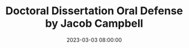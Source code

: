 ---
layout: single_presentation
name: doctoral-dissertation-oral-defense-by-jacob-campbell.md
title: "Doctoral Dissertation Oral Defense by Jacob Campbell"
date:  2023-03-03 08:00:00
presentation_id: F4hwoF
permalink: /presentations/F4hwoF/
redirect_from:
  - /presentations/F4hwoF/doctoral-dissertation-oral-defense-by-jacob-campbell
slides: 
  - slide_name: deck-10610-large-0.jpeg
    slide_text: >
      <p>TRAUMA
      TRAUMA
      Trauma Informed Care
      RESILIANCE
      DISSERTATION DEFENSE
      A PROFESSIONAL LEARNING COMMUNITY FOR DEVELOPING TRAUMA-INFORMED PRACTICES USING PARTICIPATORY ACTION METHODS Transforming School Culture for Students with Emotional and Behavioral Disabilities
      Jacob Campbell, LICSW CIIS - Transformative Studies Department Friday, March 3rd, 2023</p>
      
  - slide_name: deck-10610-large-1.jpeg
    slide_text: >
      <h2>Committee Member Introductions</h2>
      <p>􁇥 Michael, you really have been my magnifying glass, as you have helped me to  focus my work and the development of this research process
      􀬓 Kerubo, you have really been an open book for me, supporting me as I learn and grow my skills and ability at engaging in participatory action research
      􀙋 Doug, you have been my map as you have encouraged me to consider some of the why and deeper ideas how we can support our students.</p>
      <p>Introduce each of them… talk about work, research, etc.
      See slide as well</p>
      
  - slide_name: deck-10610-large-2.jpeg
    slide_text: >
      <h2>Potential Agenda</h2>
      <p>Committee members introductions
      Oral defense</p>
      <ul>
      <li>Problem statement</li>
      <li>Research question(s)</li>
      <li>Theoretical framework</li>
      <li>Overview of research</li>
      <li>Connection of research questions and activities</li>
      <li>Limitations</li>
      <li>Discussion of results
      Committee member responses (questions or concerns)
      Committee deliberation</li>
      </ul>
      
  - slide_name: deck-10610-large-3.jpeg
    slide_text: >
      <blockquote>
      <p>I want to start with talking briefly about the basis of my research, that trauma is frequent in schools and has a  significant impact on students.</p>
      </blockquote>
      <blockquote>
      <p>Over the years I have worked with kids with all manner of difficulties and challenges. I've worked with students attempting to leave gang life. I've worked with survivors of verbal, physical, and sexual assault. I've worked with youth and adults who are refugees. I've seen the aftermath of the genocide that took place in Rwanda…</p>
      </blockquote>
      <blockquote>
      <p>With the global pandemic, increasing mass violent crimes, and a higher level of interconnectedness and sharing of traumatic events, there are many ways we can see another trauma as impacting all of us…</p>
      </blockquote>
      <p>The Trauma and Justice Strategic Initiative (2014) defines trauma as:</p>
      <blockquote>
      <p>Individual trauma results from an <strong>event</strong>, series of events, or set of circumstances that is <strong>experienced</strong> by an individual as physically or emotionally harmful or life-threatening and that has lasting adverse <strong>effects</strong> on the individual's functioning and mental, physical, social, emotional, or spiritual well-being. (p. 7, bold in original)</p>
      </blockquote>
      <ul>
      <li>One commonly discussed metric of talking about trauma is understanding Adverse Childhood Experiences or ACEs. So, we know that trauma is very frequent. Bethell and associates in 2017 report that just under half (46.3%) of youth in the United States have one or more ACE</li>
      <li>Not only is it frequent, but the more ACEs a student also has, the more likely they are to have emotional, mental, or behavioral conditions. (Bethell et al., 2016)</li>
      <li>We also know that trauma and related experiences are disruptive to students' academic and social skills. It can impact their cognitive, academic, and social/emotional/behavioral functioning (Perfect et al., 2016; Trout et al., 2006)</li>
      </ul>
      
  - slide_name: deck-10610-large-4.jpeg
    slide_text: >
      <h2>Intersectionality for our Students</h2>
      <blockquote>
      <p>I want to briefly mention the great deal of intersectionality that often occurs for these students.</p>
      </blockquote>
      <ul>
      <li>It connects with what Van Der Kolk (2015) argues for the inclusion of developmental trauma disorder in his book the body keeps the score (which we will talk more about).</li>
      <li>Often there are connections with race/ethnicity and socio-economic status</li>
      <li>Many of our students have interactions with the juvenile justice system (I was just having a conversation with the teacher in my classroom…) and the school to prison pipeline</li>
      <li>Disability is multi-faceted for our students and can impact them in many ways</li>
      <li>COVID-19 has also been a global traumatic experience</li>
      </ul>
      
  - slide_name: deck-10610-large-5.jpeg
    slide_text: >
      <blockquote>
      <p>This leads us to the argument for the need for trauma-informed care practices. What is trauma informed-informed practices and why do we need it? The SAMSA's Trauma and Justice Strategic Initiative (2014) again defines Trauma-informed as:</p>
      </blockquote>
      <blockquote>
      <p>A program, organization, or system that is trauma-informed <strong>realizes</strong> the widespread impact of trauma and understands potential paths for recovery; <strong>recognizes</strong> the signs and symptoms of trauma in clients, families, staff, and others involved with the system; and responds by fully integrating knowledge about trauma into policies, procedures, and practices, and seeks to actively resist <strong>re-traumatization</strong> (p. 9, bold included in the original text).</p>
      </blockquote>
      <p>The need to implement trauma-informed care includes the following principles outlined by Cavanaugh (2016):</p>
      <ul>
      <li>Students who have experienced trauma need school to offer a safe and consistent environment</li>
      <li>Staff should put a particular focus on having positive interactions with the students</li>
      <li>Teachers should implement a culturally responsive practice within their classroom that offers peer interaction and connection and uses a strengths-based approach.</li>
      </ul>
      
  - slide_name: deck-10610-large-6.jpeg
    slide_text: >
      <blockquote>
      <p>My research focuses on a specific group of school staff, those who work with some of the most severe and behaviorally challenging students. These students are ones who often qualify for special education services under the categories of emotional behavioral disabilities (EBD), or who have special health care needs. These students  experience an increase in concerns related to ACEs. Kan et al. (2020) describe that they have disproportionately higher rates of ACEs compared to their non-disabled peers. Some of the categories that are more likely to impact these students include: living with someone with mental illness, witnessing domestic violence, and witnessing or being a victim of neighborhood violence</p>
      </blockquote>
      <blockquote>
      <p>We also know that students with disabilities and students of color experience marginalization based on access to quality instruction, school disciplinary practices, and special education placement practices (Scherr &amp; Mayer, 2019). And minority students are disproportionately identified with EBD by schools (Bridget et al., 2016; Tefera &amp; Fischman, 2020).</p>
      </blockquote>
      <blockquote>
      <p>In classrooms that serve these students, there seems to be a higher level of compassion fatigue and burnout.</p>
      </blockquote>
      <blockquote>
      <p>Ziaian-Ghafari and Berg (2019) used compassion fatigue as a lens to understand the psychological distress that teachers experience working within special education.</p>
      </blockquote>
      <blockquote>
      <p>Hoffman et al. (2007) connect the concept of compassion fatigue to understand burnout among special education teachers.</p>
      </blockquote>
      <blockquote>
      <p>Bettini et al (2019) showcases how schools experience difficulty retaining special educators to serve students with EBD</p>
      </blockquote>
      <p>All of these problems are concerns that need to be addressed in our schools.</p>
      
  - slide_name: deck-10610-large-7.jpeg
    slide_text: >
      <blockquote>
      <p>One of the ways that schools have been working through processes of school reform include the use of Professional Learning Communites (PLCs). Hord in 1997 describes some of the characteristics of a PLC. These include:</p>
      </blockquote>
      <ul>
      <li>supportive and shared leadership</li>
      <li>collective creativity</li>
      <li>shared values and vision</li>
      <li>supportive conditions</li>
      <li>shared personal practices</li>
      </ul>
      <p>PLC's have been broadly adopted of to enhance schools. But they are almost always focused on academic and curriculum needs. There are limited examples of them being used for increasing learning for topics such as social-emotional learning strategies.</p>
      
  - slide_name: deck-10610-large-8.jpeg
    slide_text: >
      <p>The majority of training and professional development around social-emotional learning is implemented through more traditional methods of professional development. These are most often through workshop-style training. These can be productive, and I would still argue are needed. My research seeks to find an avenue for professional learning and school reform that can be democratized for learning about trauma-informed care. I think there is a space where topics such as social-emotional learning or trauma-informed care practices can be a part of the staff's cycles of inquiry used within PLC. There are some related examples of this:</p>
      <ul>
      <li>Johnson (2018) describes that a PLC provides a safe environment where school staff can discuss social-emotional learning competencies and it can be meaningful for staff</li>
      <li>Leonard and Woodland (2022) used their PLC to consider social-emotional learning and promote anti-racist ideals.</li>
      <li>Reflection and being able to learn from reflective action is becoming considered integral in educational research. (Webster-Wright, 2009)</li>
      </ul>
      <blockquote>
      <p>There has been a lack of examples of the PLC being used to support the development and implementation of a trauma-informed classroom or school setting</p>
      </blockquote>
      <p>This gap in the research is where I have situated my study.</p>
      
  - slide_name: deck-10610-large-9.jpeg
    slide_text: >
      <blockquote>
      <p>In explaining my research, defining the theoretical framework I was focused on is helpful. First, I grounded my research through a process of systems thinking. Stroh (2015) describes that systems theory helps us to change the things that matter the most. When I describe the clear and worthwhile change, this critical thinking helps to determine it through:</p>
      </blockquote>
      <ul>
      <li>The co-researchers and I use systems thinking to help identify and connect to these often unrecognized elements.</li>
      <li>The patterns that emerge from these connections often follow archetypes that help us understand the interactions of the parts of the system.</li>
      <li>We will follow the conditions that help facilitate collective impact, such as building a common agenda, determining a shared measurement, and nurturing continuous communication, which are conditions of collective impact (Stroh, 2015)</li>
      </ul>
      <p>A significant purpose of the dialogs we will be participating in is to engage in transformation. The transformative paradigm has PAR fit within it, as one of its primary intentions is to be transformative (Mertens, 2009)</p>
      <p>My co-researchers and I sought ways to transform ourselves, our classrooms, and our schools… and talk about how we can share trauma-informed care beyond our group. This required leadership development and processes to implement.</p>
      <p>Along with considering how to support our students best, I wanted to develop the staff engaging in developing them through a Montuori and Donnelly (2017) describe transformative leadership as a framework that lets us understand that leadership can be acquired through emergent processes. It also views it as paradoxical and allows for plurality in how it is embodied.</p>
      
  - slide_name: deck-10610-large-10.jpeg
    slide_text: >
      <blockquote>
      <p>That leads us to what the my actual research question is:</p>
      </blockquote>
      <p>This inquiry seeks to determine whether a PLC focused on trauma-informed care practices can create clear and worthwhile change for teachers serving students with EBD and subsequently impacting their classrooms and schools through a participatory action research methodology</p>
      
  - slide_name: deck-10610-large-11.jpeg
    slide_text: >
      <blockquote>
      <p>We will go through each of these subquestions as I discuss my results, but connected to my primary research questions and the themes reviewed through the groups were the following questions:</p>
      </blockquote>
      <ul>
      <li>What do the co-researchers know about trauma and its impacts?</li>
      <li>What type of practices do the co-researchers already do in their classroom to limit re-traumatization and increase resilience?</li>
      <li>What are the self-care practices of the teachers, and how do they manage secondary trauma?</li>
      <li>What practices can they develop together to promote change within their classrooms and schools?</li>
      <li>What effective systems or recommendations could the co-researchers create to help develop similar growth in other schools?</li>
      </ul>
      
  - slide_name: deck-10610-large-12.jpeg
    slide_text: >
      <blockquote>
      <p>Before diving into the set up of this study, I also want to clarify what is participatory action research, or PAR. Creswell et al. (2017) describes that PAR is a qualitative methodology that includes collaboration at all levels of the research process and an intention to address a social problem that affects an underserved community.</p>
      </blockquote>
      <p>It really has three parts to it…</p>
      <ul>
      <li>It is participatory: Co-researchers participate in reflection on how to grapple with the target problem, both individually and collectively.</li>
      <li>It is a research process: During the process, the co-researchers build alliances through planning, implementation, and dissemination of the research</li>
      <li>Action and creating change individually and collectively is a third core component: Then the group cooperatively decides what actions are necessary to address the identified needs.</li>
      </ul>
      <p>(McIntyre, 2008)</p>
      
  - slide_name: deck-10610-large-13.jpeg
    slide_text: >
      <p>This slide shows all of the parts of this study, the Trauma-Informed PLC. Sometimes you will also hear me refer to it as my PLC. We will be going through each of the these parts in turn to explain what I did before we discuss the results.</p>
      
  - slide_name: deck-10610-large-14.jpeg
    slide_text: >
      <blockquote>
      <p>The recruitment phase was the first stage of my research process. I used purposive sampling focused on staff that work with students with eBD in a self-contained special education classroom settings.</p>
      </blockquote>
      <p>Specifically, in my local area, Tri-Cities Washington, there are three school district that are all very close. Each district has a program focused on supporting this group of students. Richland has the BESST Program, Kennewick has their Tier II Behavior Program, and my District Pasco has the Bridges Program.</p>
      <p>I used my professional connections and each school district's websites pages where they list staff names and emails to gather potential participants. I sent an email to district and building admin for each school that have one of these programs K-12. I also sent emails to any school staff that I could find working in these classrooms (e.g., special-education teachers, social workers, and para educators).</p>
      <p>The number of actual possible participants was comparatively low. Of the about 85 schools across the three districts, there are only these programs at about 10 elementary buildings and 5 secondary buildings.</p>
      <p>I also opportunistically was able to make an announcement at a behavior focused conference that I attended before my orientation meeting.</p>
      
  - slide_name: deck-10610-large-15.jpeg
    slide_text: >
      <blockquote>
      <p>The focus of my recruitment was to invite staff to attend an orientation session that was held via Zoom.</p>
      </blockquote>
      <ul>
      <li>I had 5 people people attend the orientation. I had a couple others reach out to me outside of the orientation with interest and I followed up with them via email. One participant from the orientation elected not to participate in the study due to time constraints, and one of the people who had emailed decided to participate in the study.</li>
      </ul>
      <p>During the Orientation, I discussed what PAR is, it's values, tenets, principles, and practices. We also discussed the study and reviewed the informed consent.</p>
      <p>In total, after the orientation, we ended up with six total co-researchers (of which I am one). These were three school social workers, two behavior interventionist teachers (special education teachers), and a para educator.</p>
      
  - slide_name: deck-10610-large-16.jpeg
    slide_text: >
      <blockquote>
      <p>Before we talk about each co-researcher, I want to define what a co-researcher is, as it is a fairly unique aspect of PAR.</p>
      </blockquote>
      <p>In their encyclopedia entry for participants as co-researchers, Boylorn (2012) defines it as follows:</p>
      <blockquote>
      <p>Participants as co-researchers refers to a participatory method of research that situates participants as joint contributors and investigators to the findings of a research project. This qualitative research approach validates and privileges the experiences of participants, making them experts and therefore co-researchers and collaborators in the process of gathering and interpreting data. (p. 600)</p>
      </blockquote>
      
  - slide_name: deck-10610-large-17.jpeg
    slide_text: >
      <blockquote>
      <p>In this view of co-researchers, I am one of them. I will also refer to myself as the primary researcher as I have taken a leadership role in coordinating and facilitating the group using democratic methods. Data collection, analysis, and dissemniation were also completed by me.</p>
      </blockquote>
      <p>Positionality is an important aspect of PAR and insider action research.</p>
      <blockquote>
      <p>I connect and identify with having traumatic experiences. My father committed a triple homicide before I was born and was later executed by the state of Washington is one aspect that made a impact on my life and had an influence on my decision to become a social worker.  Much of my high school career, I could have potentially been placed in a classroom like these serving students with EBD due to my behavior. I ended up going from a comprehensive high school to an alternative school to a private boarding school where I graduated and made changes in my life.</p>
      </blockquote>
      <blockquote>
      <p>It was these experiences that made me want to go into social work and eventually work in a classroom serving students with EBD. I have 8 years working in a school based setting serving students with EBD and five years prior to working in community mental health. Like my other two social workers, I have my master's in social work. I am also a licensed independent clinical social worker in WA. I work in a high school behavior program and am placed full time in that classroom. I support the therapeutic milieu of my classroom, as well as work individually in groups with my students in my program. I previously supported my program K-12 and also spent some time working in a special school run by a counseling agency focused on this same population of students. I am also an adjunct faculty for a university teaching social work classes.</p>
      </blockquote>
      <blockquote>
      <p>My positionality also puts me as an insider researcher. Coghlan and Shani (2008) describe, "insider action research offers a unique perspective on systems, precisely because it is from the inside" (p. 644).</p>
      </blockquote>
      
  - slide_name: deck-10610-large-18.jpeg
    slide_text: >
      <blockquote>
      <p>I asked each of my co-researchers to choose their own pseudonym for this study. The following are my co-researchers.</p>
      </blockquote>
      <p>First I had two other social workers, Luna and Shaniqua. They respectively have 3 and 4 years of experience working in their programs. Luna works for a high school program that has two classrooms connected to it. Shaniqua works in an elementary setting that also has two classrooms with it. They are both in and out of their classrooms frequently and will do group and individual services with their students. When asked to talk about their roles and positions at their school Shaniqua said "I love spending time with my students each day" and talked about the 1:1 work she does with them. Luna explained that she tries "to meet students where they are at."</p>
      <p>Second, there were two special education teachers, Angelica and Emily. Both of them have their special education teaching credentials and are certificated teachers. Emily came from another district where she had 7 years of experience teaching students in a self-contained life-skills classroom (e.g., that program was focused more on students with more cognitive disabilities). This was her first year working in a program focused on students with behavioral disabilities. She described "I just love working with the kids that need the most support. I somethings think of it as a puzzle." Angelica was the other teacher who participated in the group. She described "people always tell me I should go work in resource because of my age" as she explained that she waited until her kids were grown and out of the house to start her teaching program. She had six years of teaching in a behavior program and she was a para-educator for 14 years in similar programs. Both of the teachers work in elementary settings.</p>
      <p>Finally, Marie told us that "I love the work I do at this job." She was a para-educator in an elementary program and has been doing that for the last two years. She has a BA degree and is a current student working on her masters in social work.</p>
      
  - slide_name: deck-10610-large-19.jpeg
    slide_text: >
      <blockquote>
      <p>Power dynamics is an important topic when it comes to any part of PAR and study. This is especially true when the primary researcher has prior experience and connection with co-researchers. I have worked collaboratively with Angelica in the past and had shared students. In my role as an adjunct at the university I was one of Shaniqua and Luna's teachers as they worked on their BA in social work before going on to their MSW program.</p>
      </blockquote>
      <p>Grant et al (2008) have a chapter in a handbook for participatory research about relationships and power in PAR. I will use a few of their strategies to explain how I managed challenges related to power imbalances.</p>
      <p>One strategy they describe is to "view research project as learning opportunity for all." I was an active participant in the discussion, and took responsibility for creating the agenda and helping facilitate the discussion, I learned a lot as we went through the process. I will be sharing some examples of the new and novel ideas that were generated. The co-researchers all were vulnerable in sharing and growing their practice during the sessions. This emergent nature of this study is further evidence of this viewpoint.</p>
      <p>Another strategy is to demystify the research process. The orientation session was focused almost exclusively on this.</p>
      <p>A third strategy that is encouraged is to encourage involvement in all stages of the project, with increasing control. The individual entry interviews were how I developed all of the agendas of each meeting. Members would often bring up ideas and directions they wanted the conversation to go.</p>
      <p>For example, during one of the sessions, Shaniqua made the comment "maybe we can talk about how do we tap out?" while we were talking about managing when we get frustrated working with a student or being triggered ourselves.</p>
      
  - slide_name: deck-10610-large-20.jpeg
    slide_text: >
      <blockquote>
      <p>Before starting the actual group sessions, I conducted an entry interview with each of the co-researchers. During these sessions we talked about each of the themes we would talk about and brainstormed how we could learn about those topics.</p>
      </blockquote>
      <p>During these entry interviews we also talked about what book we would plan to read together and potential self-care ideas to do during group.</p>
      <p>Each session of the Trauma-Informed PLC had it's own theme we focused on, but there were a few aspects that went across all of the dialogues. This included</p>
      <ul>
      <li>Group book study</li>
      <li>Self-care activity</li>
      <li>Exploration, reflection, and action</li>
      </ul>
      
  - slide_name: deck-10610-large-21.jpeg
    slide_text: >
      <p>Group Book Study
      Self-Care Activity
      Exploration, Reflection, and Action
      (Van der Kolk, 2015)
      I would prompt my co-research to share what stood out in the readings, things that inspired more in-depth consideration, or other thoughts and comments about the book.
      fi
      􀬓
      EMBEDDED IN DIALOGUES
      the</p>
      <ol>
      <li>Practice box breathing 2. Activating the vagus nerve 3. Gratitude free write 4. Round-robin sharing of how we maintain balance in our lives 5. Debrie ng as self-care in the classroom 6. Brainstorming self-care practice 7. Five senses exercise</li>
      </ol>
      
  - slide_name: deck-10610-large-22.jpeg
    slide_text: >
      <p>The braided process of exploration, reflection and action was embedded in each of the sessions  McIntyre (2008) describes that this process includes a braided process of exploration, reflection, and action. This means it starts with</p>
      <ul>
      <li>questioning a particular issue</li>
      <li>reflecting upon and investigating the issue</li>
      <li>developing an action plan</li>
      <li>implementing and refining said plan</li>
      </ul>
      <p>One powerful example of this happened when Angelica was sharing about her work with a young student she described as addicted to porn, and issues related to trauma, reporting to CPS, and communicating with families where there is secrecy.</p>
      <ul>
      <li>As a group, we questioned Angelica about the case, what had been doing.</li>
      <li>We spent time talking about it, other co-researchers shared thoughts about experiences from their practice.</li>
      <li>We came up with some action steps that Angelica could do to implement a plan with this scenario.</li>
      </ul>
      
  - slide_name: deck-10610-large-23.jpeg
    slide_text: >
      <blockquote>
      <p>The bulk of the study took place in six co-designed sessions. I took the notes and ideas from my entry interviews and developed agenda's each week for how we would talk about each of the following six themes:</p>
      </blockquote>
      <ul>
      <li>Understand how trauma impacts students</li>
      <li>Limiting re-traumatization within the classroom</li>
      <li>Methods for increasing resiliency factors for students</li>
      <li>Engaging in self-care and burnout prevention to reduce the impact of secondary trauma</li>
      <li>Evaluate and implement ideas for promoting systematic changes within a classroom and school-wide</li>
      <li>Develop a tool or recommendation for how other school staff could create similar growth in other schools</li>
      </ul>
      <p>We will got through and talk about some of the work we did in each of these sessions.</p>
      
  - slide_name: deck-10610-large-24.jpeg
    slide_text: >
      <blockquote>
      <p>During the entry interviews, there were many great ideas that came up. Many were included in the agenda for the session.</p>
      </blockquote>
      <p>Not all of the ideas made it onto the agenda. I was pulling from each of the co-researchers ideas and compiling them. I knew that time would be limited for our sessions, and used my experience to pick out what seemed to be the best content to discuss each week.</p>
      <p>Sometimes during the session, we would not make it through all of the material I had put on the agenda. For the purpose of our work together, it seemed best to follow the conversation where it went as led by the co-researchers. This meant that sometimes we came back to ideas the following week or we did not cover it.  This attempt to draw out and seek emergent ideas seems to require to some degree that the agenda becomes the guideline and the co-researchers become the learning tool together.</p>
      <p>Each of the themes for the sessions are incredibly deep. For the purpose of this study, we limited the number of sessions to six. I could imagine spending multiple sessions talking through each of the themes and there still be new learning and ideas to generate regarding that content.</p>
      
  - slide_name: deck-10610-large-25.jpeg
    slide_text: >
      <ul>
      <li>Data Collected Included Session Notes</li>
      </ul>
      <p>Agendas, notes that were taken during the session (both handwritten/typed), information from collaborative tools (e.g., Google Docs and Chat on Zoom), my reflections after the session, and information added after the session through the process of refining and processing the session notes for completeness</p>
      <ul>
      <li>Data Analysis Included</li>
      </ul>
      <p>Processing notes and calling out themes and organizational structures as I found them. I added highlights and comments to organize information. Added information to a mind map to see it visually and assist in finding connections.</p>
      
  - slide_name: deck-10610-large-26.jpeg
    slide_text: >
      <blockquote>
      <p>There were two foundation aspects that appeared through the sessions and seem important and different than most PLCs. These included:</p>
      </blockquote>
      <ul>
      <li>We functioned as a type of support group following a mutual aid model.</li>
      <li>We came together as an interdisciplinary working group.</li>
      </ul>
      
  - slide_name: deck-10610-large-27.jpeg
    slide_text: >
      <blockquote>
      <p>The literature around PLCs rarely focuses on the mutual aid aspects of a PLC. In examples when they do discuss it, it might be focused on resources and supplies.</p>
      </blockquote>
      <blockquote>
      <p>Group members shared that they felt like our group was a support group in a more therapeutic sense. Shaniqua went right out and stated "it's like a support group." Angelica described feeling like "I don't have a place that I feel comfortable" but how she felt comfortable with us in our group. Emily added that this group has been a positive outlet to address things and be around people with the "same mindset."</p>
      </blockquote>
      <p>When we took the ProQOL most all of the members scored a medium on either burnout or secondary traumatic stress (or both). The medium score mean that it is effecting you and your work to some extent and consistent with other staff in behavioral programs we have elevated levels of compassion fatigue.</p>
      <p>Being a support group seems necessary. Some of the roles and functions we used in this support group included those described by Kurtz (2017)</p>
      <ul>
      <li>A facilitated the group</li>
      <li>Group engages in consulting, linking, and supporting</li>
      <li>Maintaining helping factors that includes promote feelings of similarity, acceptance, and support</li>
      </ul>
      
  - slide_name: deck-10610-large-28.jpeg
    slide_text: >
      <blockquote>
      <p>Interdisciplinary PLCs is another area that I was unable to find any research or implementaiton. There are many interdisciplinary teams in schools (IEP, Multitiered systems of support, my behavior team, etc) but not as a PLC. It seems to always be siloed</p>
      </blockquote>
      <p>Having our group be made up of teachers, social workers and a para seemed very useful and helpful. There would be comments in the group such as:</p>
      <blockquote>
      <p>"As a social worker, I…"
      or
      "As a teacher I…"</p>
      </blockquote>
      <p>As well: Emily described, "I like hearing other people's perspectives on things, just to hear what others do in the same field." Later in talking about the social workers in the group, she explained it has been really "eye-opening" to hear the social worker side, "it's just been fascinating learning more about trauma and those types of things."</p>
      <p>Choi and Pak (2006) provide a definition of interdisciplinary that I appreciate and aligns with my ideas.</p>
      <blockquote>
      <p>"Interdisciplinary brings about the reciprocal interaction between (hence "inter") disciplines, necessitating a blurring of disciplinary boundaries, in order to generate new common methodologies, perspectives, knowledge, or even new disciplines"</p>
      </blockquote>
      
  - slide_name: deck-10610-large-29.jpeg
    slide_text: >
      <blockquote>
      <p>One of the takeaways that I came up with from the Trauma-Informed PLC was that finding opportunities to develop connections and be vulnerable was important. This often came out as we spent time making meaning of topics and practices.</p>
      </blockquote>
      <blockquote>
      <p>There were many times that the group was vulnerable with each other and shared examples. During the second session, Angelica told us what we later referred to as the Backpack story. During a later session, Emily would comment that her telling the story made it so everybody could feel safe to share.</p>
      </blockquote>
      <p>These sharing practical examples of practice was important to the learning and growth that happened and something that consistently happened..</p>
      <ul>
      <li>Developing working definitions (trauma, re-traumatization, resilience)</li>
      <li>Identifying aspects of concepts (various categories of trauma)</li>
      <li>Sharing personal challenges (individual and family mental health)</li>
      </ul>
      
  - slide_name: deck-10610-large-30.jpeg
    slide_text: >
      <blockquote>
      <p>Another learning strategy that we frequently used as a part of PLC was idea generation and brainstorming.</p>
      </blockquote>
      <p>One of the things that we used during several of the sessions used the Center for Substance Abuse Treatment (2014) (see Trauma-informed care in behavioral health services) and the material they developed focused on social service agencies and implementing a trauma-informed care system in that setting. For example, in week 3, we reviewed 7 strategies they suggest for increasing resilience by counselors and we were able to translate those ideas into things that relate to kids and a K-12 school system.</p>
      <p>Developing a list of ideas for implementation. We often just brainstormed ideas. One example is when we developed our definition of trauma. We developed a concise definition, but also came up with a string of related ideas that connect to trauma. We did this with a number of activities.</p>
      <p>This brainstorming also allowed us to discover new and novel ideas. There was a lot we learned and ideas we heard that aren't traditional talking points in training. For example, we had one member share about their "Bad Day Shirt" It became a whole different conversation, but it was an idea originally for self-care. Sometimes there were ideas that might also be considered too unprofessional, but could also be helpful for people. For example, Angelica described a mantra she has, when she feels like staff are being toxic towards her. She will tell herself "thank you for caring, fuck you for sharing"</p>
      
  - slide_name: deck-10610-large-31.jpeg
    slide_text: >
      <blockquote>
      <p>Another learning strategy that we used was sharing and reviewing protocols and processes.</p>
      </blockquote>
      <ul>
      <li>Sharing innovative or creative  strategies (sitting in a box, exit candy)</li>
      <li>Specific ideas 􀄫 Generalized applications (transitioning students -&gt; locks to social sorties, tours, meet and greets, etc)</li>
      <li>Miller (2010) Reviewing skills, values, professional identity, and attitudes that makeup professional socialization</li>
      </ul>
      <p>We found a way to develop and socialize to our professional identity as social-emotional teachers.</p>
      <blockquote>
      <p>Angelica described the population of her classroom, including students with both recent trauma and others with previous experience of trauma. She went on to express that all of her students "have got to learn their alphabet but to think that their brain is probably not capable to meet my expectations. It makes me feel like crap a lot of times when I think about that. I need to be focused on that as well as the academic piece." Emily clarified, "we are social-emotional teachers. That's my role. It is academics too, but that's not the most important part of my job."</p>
      </blockquote>
      <p>Examples of each area:
      Skills: (transitions)
      Values: (safe learning environment)
      Professional identities: Teacher Couselor
      Attitudes: downplaying comments</p>
      
  - slide_name: deck-10610-large-32.jpeg
    slide_text: >
      <blockquote>
      <p>To clarify how we made clear and worthwhile change, I want to review each of the research questions we asked:</p>
      </blockquote>
      <blockquote>
      <p>The explicit focus on trauma and its impact was the theme for the first session, but it carried through all of the other sessions. As we processed our practices and work with students, we contextualized these discussions using the student's experiences and stories.</p>
      </blockquote>
      <ul>
      <li>We framed our discussion regarding trauma and its impacts considering the ten ACEs first described by Felitti et al. (1998) and using the list of types of trauma from the National Child Traumatic Stress Network (n.d.).</li>
      <li>As a PLC, we co-defined trauma as a topic and explored the impacts that we have seen from our students and our personal lives.</li>
      <li>We explored our experiences working with students or clients with diverse traumatic histories.</li>
      <li>We generated ideas on how somebody might experience the types of traumas and how it appeared to impact them in their lives at home and school.</li>
      </ul>
      
  - slide_name: deck-10610-large-33.jpeg
    slide_text: >
      <blockquote>
      <p>the second research question was ^^</p>
      </blockquote>
      <blockquote>
      <p>The selected themes of the second and third sessions were limiting re-traumatization and increasing resiliency.</p>
      </blockquote>
      <ul>
      <li>The co-researchers frequently shared examples of their engagement with students and practices used in their classrooms.</li>
      <li>We made meaning through the development of working definitions of re-traumatization and resilience.</li>
      <li>We developed a framework for understanding resilience that relates it to internal versus external resiliency factors.</li>
      <li>We built on the Center for Substance Abuse Treatment (2014), and the strategies recommended to build resilience by counselors as we drafted examples of how they could be adapted to a school setting.</li>
      </ul>
      
  - slide_name: deck-10610-large-34.jpeg
    slide_text: >
      <blockquote>
      <p>The third research question was ^^</p>
      </blockquote>
      <blockquote>
      <p>Reducing secondary trauma and centering on self-care practices was the theme of the fourth dialog.</p>
      </blockquote>
      <ul>
      <li>Each session, the co-researchers engaged in a self-care practice to develop our skills and repertoire in self-care practices.</li>
      <li>We considered our personal experience with secondary trauma using the ProQOL (Hudnall Stamm, 2010).</li>
      <li>We used idea generation to reflect on new and novel ideas for self-care practices.</li>
      <li>The structure of the group, acting as a type of support group using mutual aid practices, offered support in managing compassion fatigue.</li>
      </ul>
      
  - slide_name: deck-10610-large-35.jpeg
    slide_text: >
      <blockquote>
      <p>The fourth research question was ^^</p>
      </blockquote>
      <blockquote>
      <p>The specific theme for session five was focused on ideas that could promote change within our classrooms and schools We followed the model for participatory action research, which included …</p>
      </blockquote>
      <ul>
      <li>The co-researchers used the group as a space to discuss individual practices and work within our classrooms and schools.</li>
      <li>This process led to a type of socialization, developing practice improvements.</li>
      <li>We would reflect on these practices and share their application.</li>
      <li>Often there would be plans made for making changes in our settings and following up about those plans or implementation afterward to continue refining our practice.</li>
      </ul>
      
  - slide_name: deck-10610-large-36.jpeg
    slide_text: >
      <blockquote>
      <p>The fifth and final research question was ^^</p>
      </blockquote>
      <blockquote>
      <p>Session six was structured to examine if the format of a Trauma-Informed Care PLC should be shared as a way of learning about trauma-informed care practices.</p>
      </blockquote>
      <ul>
      <li>We discussed the need for a practical cookbook-style guide that school personnel could use to develop their own Trauma-Informed PLC.</li>
      <li>The group members shared their desires to continue having a space to meet with and talk with fellow peers and people who work in their specific field of practice to continue to develop and improve their practice skills.</li>
      <li>They all reported being interested in continuing the work we began in the Trauma-Informed Care PLC the following school year.</li>
      <li>We developed specific recommendations for how schools can prevent secondary traumatization by structuring our proposals based on Center for Substance Abuse Treatment (2014)  list of recommendations for behavioral health centers, adapting the strategies to what would make sense in a school-based setting.</li>
      </ul>
      
  - slide_name: deck-10610-large-37.jpeg
    slide_text: >
      <blockquote>
      <p>We also need to consider the limitations of the study.</p>
      </blockquote>
      <ul>
      <li>Study was exploratory (Meant to provide insight and a potential model)</li>
      <li>The group composition (Great co-researchers, but might be biased. )</li>
      <li>Not focused on external measures or processes (would benefit from having how much change or tools like Attitudes Related to Trauma-Informed Care Scale)</li>
      <li>Potential for ambiguity and misunderstanding (storytelling and self-report)</li>
      <li>Does not evaluate implementation or programs</li>
      </ul>
      
  - slide_name: deck-10610-large-38.jpeg
    slide_text: >
      <p>During one of the sessions, Shaniqua was talking about how we are always called in to "fix" students. First, this isn't the perspective any of our group take, and second she described feeling "it is like my wand is broken."</p>
      <p>The co-researchers felt their work during the dialogs was beneficial. They generally seemed to be encouraged about the process. Luna said, "I got a little bit of my, we are going to change the world back"</p>
      <p>This work is hard, and a support group like this seems really needed. Marie described how she felt before "I think I'm just burnt out from life. I think that it is bleeding into work."</p>
      <p>Angelica summed it up "I mean, and I know that I could, I could call one of you guys and say, Hey, this is happening. I need to talk about this. I mean, I would feel like I could do that at this point and say, What do you guys think?"</p>
      <p>This type of system can be beneficial for staff working with students with EBD to learn how to manage with a broken wand.</p>
      
  - slide_name: deck-10610-large-39.jpeg
    slide_text: >
      <p>The following graphic describes all of these components that I have gone through and reviewed. They include the foundations of:</p>
      <ul>
      <li>Following a mutual aid model</li>
      <li>Incorporate an Interdisciplinary Framework</li>
      </ul>
      <p>The themes of</p>
      <ul>
      <li>Understand How Trauma Impacts Students</li>
      <li>Limiting Re-Traumatization Within the Classroom</li>
      <li>Methods for Increasing Resiliency Factors for Students</li>
      <li>Engaging in Self-Care and Burnout Prevention to Reduce the Impact of Secondary Trauma</li>
      <li>Evaluate and Implement Ideas for Promoting Systematic Changes Within a Classroom and School-Wide</li>
      <li>Develop a Tool or Recommendation for How Other School Staff Could Create Similar Growth in Other Schools</li>
      </ul>
      <p>And the learning strategies of</p>
      <ul>
      <li>Engage in the Process of Reviewing Practice Together for Development</li>
      <li>Use Idea Generation to Develop New and Novel Ideas</li>
      <li>Integrated Self-Care Practices Into Groups and Encourage Use to Reduce Compassion Fatigue</li>
      <li>Use Storytelling to Make Meaning and Develop Cohesion</li>
      <li>Include Scholarly Sources and Develop Connections to Evidence-Based Practice</li>
      <li>DefineConcepts as a Group to Enhance Understanding</li>
      <li>Review Protocols for Professional Socialization</li>
      </ul>
      
  - slide_name: deck-10610-large-40.jpeg
    slide_text: >
      <p>Bethell, C. D., Davis, M. B., Gombojav, N., Stumbo, S., &amp; Powers, K. (2017). Issue brief: A national and across state profile on adverse childhood experiences among children and possibilities to heal and thrive. pages. http://www.changeimpact.net/uploads/1/0/2/1/102192352/ti.<em>aces_issue_brief</em>-_oct_2017.pdf</p>
      <p>Bethell, C. D., Gombojav, N., Solloway, M., &amp; Wissow, L. (2016). Adverse childhood experiences, resilience and mindfulness-based approaches: Common denominator issues for children with emotional, mental, or behavioral problems. <em>Child and Adolescent Psychiatric Clinics of North America, 25</em>(2), 139-156. https://doi.org/10.1016/j.chc.2015.12.001</p>
      <p>Bettini, E., Cumming, M. M., O'Brien, K. M., Brunsting, N. C., Ragunathan, M., Sutton, R., &amp; Chopra, A. (2019). Predicting special educators' intent to continue teaching students with emotional or behavioral disorders in self-contained settings. <em>Exceptional Children, 86</em>(2), 209-228. https://doi.org/10.1177/0014402919873556</p>
      <p>Boylorn, R. M. (2012). Participants as Co-Researchers. In L. M. Given (Ed.), <em>The SAGE Encyclopedia of Qualitative Research Methods</em> (pp. 600-601). SAGE Publications, Inc. https://doi.org/10.4135/9781412963909.n310</p>
      <p>Bridget, V. D., Tara, C. R., Erin, D., &amp; Cody, H. (2016). Addressing Disproportionality in Special Education Using a Universal Screening Approach. <em>The Journal of Negro Education, 85</em>(1), 59. https://doi.org/10.7709/jnegroeducation.85.1.0059</p>
      <p>Cavanaugh, B. (2016). Trauma-informed classrooms and schools. <em>Beyond Behavior, 25</em>(2), 41-46. https://doi.org/10.1177/107429561602500206</p>
      
  - slide_name: deck-10610-large-41.jpeg
    slide_text: >
      <p>Center for Substance Abuse Treatment. (2014). Trauma-informed care in behavioral health services: treatment improvement protocol (TIP) series 57. No. (SMA) 13-4801. <em>U.S. Department of Health and Human Services. Substance Abuse and Mental Health Services Administration</em>, 342 pages. https://www.ncbi.nlm.nih.gov/books/NBK207201/pdf/Bookshelf_NBK207201.pdf</p>
      <p>Choi, B. C. K., &amp; Pak, A. W. P. (2006). Multidisciplinarity, interdisciplinarity and transdisciplinarity in health research, services, education and policy: 1. Definitions, objectives, and evidence of effectiveness. <em>Clinical and Investigative Medicine. Medecine Clinique Et Experimentale, 29</em>(6), 351-364.</p>
      <p>Coghlan, D., &amp; Shani, A. B. R. (2008). Chapter 45 - Insider action research: The dynamics of developing new capabilities. In P. Reason &amp; H. Bradbury (Eds.), <em>The SAGE Handbook of Action Research</em> (2nd Eds. ed., pp. 643-655). SAGE Publications Ltd. https://doi.org/10.4135/9781848607934.n56</p>
      <p>Creswell, J. W., Hanson, W. E., Clark Plano, V. L., &amp; Morales, A. (2007). Qualitative research designs: Selection and implementation. <em>The Counseling Psychologist, 35</em>(2), 236-264. https://doi.org/10.1177/0011000006287390</p>
      <p>Felitti, V. J., Anda, R. F., Nordenberg, D., Williamson, D. F., Spitz, A. M., Edwards, V., Koss, M. P., &amp; Marks, J. S. (1998). Relationship of childhood abuse and household dysfunction to many of the leading causes of death in adults. <em>American Journal of Preventive Medicine, 14</em>(4), 245-258. https://doi.org/10.1016/S0749-3797(98)00017-8</p>
      <p>Grant, J., Nelson, G., &amp; Mitchell, T. (2008). Chapter 41 - Negotiating the challenges of participatory action research: Relationships, power, participation, change and credibility. In P. Reason &amp; H. Bradbury (Eds.), <em>SAGE Research Methods The SAGE handbook of action research</em> (2nd Eds ed., pp. 588-601). SAGE Publications Ltd. https://doi.org/10.4135/9781848607934</p>
      <p>Hoffman, S., Palladino, J. M., &amp; Barnett, J. (2007). Compassion fatigue as a theoretical framework to help understand burnout among special education teachers. <em>Journal of Ethnographic &amp; Qualitative Research, 2</em>(1), 15-22.</p>
      <p>Hord, S. M. (1997). Professional learning communities: Communities of continuous inquiry and improvement., 72 pages. https://sedl.org/pubs/catalog/items/cha34.html</p>
      <p>Hudnall Stamm, B. (2010). The Concise ProQOL Manual (2nd ed.)., 74 pages. https://proqol.org/proqol-manual</p>
      
  - slide_name: deck-10610-large-42.jpeg
    slide_text: >
      <p>Johnson, A. (2018). Supporting teachers through social and emotional learning. <em>Success in High-Need Schools Journals, 14</em>(1), 26-29.</p>
      <p>Kan, K., Gupta, R., Davis, M. M., Heard-Garris, N., &amp; Garfield, C. (2020). Adverse experiences and special health care needs among children. <em>Maternal and Child Health Journal, 24</em>(5), 552-560. https://doi.org/10.1007/s10995-020-02874-x</p>
      <p>Kurtz, L. F. (2017). Chapter 09 - Support and self-help groups. In C. D. Garvin, L. M. Gutierrez, &amp; M. J. Galinsky (Eds.), <em>Handbook of Social Work with Groups</em> (pp. 155-170). The Guilford Press.</p>
      <p>Leonard, A. M., &amp; Woodland, R. H. (2022). Anti-racism is not an initiative: How professional learning communities may advance equity and social-emotional learning in schools. <em>Theory Into Practice, 61</em>(2), 212-223. https://doi.org/10.1080/00405841.2022.2036058</p>
      <p>MacDonald, C. (2012). Understanding participatory action research: A qualitative research methodology option. <em>The Canadian Journal of Action Research, 13</em>(2), 34-50. https://doi.org/10.33524/cjar.v13i2.37</p>
      <p>McIntyre, A. (2008). <em>Participatory Action Research</em>. SAGE Publications, Inc. https://doi.org/10.4135/9781483385679</p>
      <p>Mertens, D. M. (2009). <em>Transformative research and evaluation</em>. The Guilford Press. https://ciis.idm.oclc.org/login?url=http://search.ebscohost.com/login.aspx?direct=true&amp;db=nlebk&amp;AN=262493&amp;site=ehost-live&amp;scope=site</p>
      <p>Montuori, A., &amp; Donnelly, G. (2017). Transformative leadership. In J. Neal (Ed.), <em>Handbook of personal and organizational transformation</em> (pp. 1-33). Springer International Publishing. https://doi.org/10.1007/978-3-319-29587-9_59-1</p>
      <p>Nelson, C. M. (2014). Chapter 5 - Students with learning and behavioral disabilities and the school-to-prison pipeline: How we got here, and what we might do about It. In <em>Advances in Learning and Behavioral Disabilities: Special Education Past, Present, and Future: Perspectives from the Field</em> (pp. 89-115). Emerald Group Publishing Limited. https://doi.org/10.1108/s0735-004x20140000027007</p>
      
  - slide_name: deck-10610-large-43.jpeg
    slide_text: >
      <p>Perfect, M. M., Turley, M. R., Carlson, J. S., Yohanna, J., &amp; Saint Gilles, M. P. (2016). School-related outcomes of traumatic event exposure and traumatic stress symptoms in students: A systematic review of research from 1990 to 2015. <em>School Mental Health, 8</em>(1), 7-43. https://doi.org/10.1007/s12310-016-9175-2</p>
      <p>Stroh, D. P. (2015). <em>Systems thinking For social change: A practical guide to solving complex problems, avoiding unintended consequences, and achieving lasting results</em>. Chelsea Green Publishing.</p>
      <p>Tefera, A. A., &amp; Fischman, G. E. (2020). How and why context matters in the study of racial disproportionality in special education: Toward a critical disability education policy approach. <em>Equity &amp; Excellence in Education, 53</em>(4), 433-448. https://doi.org/10.1080/10665684.2020.1791284</p>
      <p>The National Child Traumatic Stress Network. (n.d.). <em>Trauma types</em>. https://www.nctsn.org/what-is-child-trauma/trauma-types</p>
      <p>Trauma and Justice Strategic Initiative. (2014). SAMHSA's concept of trauma and guidance for a trauma-informed approach. <em>Substance Abuse and Mental Health Services Administration. Department of Health &amp; Human Services. The United States,</em> pages. https://store.samhsa.gov/system/files/sma14-4884.pdf</p>
      <p>Trout, A. L., Epstein, M. H., Nelson, R., Synhorst, L., &amp; Duppong Hurley, K. (2006). Profiles of children served in early intervention programs for behavioral disorders. <em>Topics in Early Childhood Special Education, 26</em>(4), 206-218. https://doi.org/10.1177/02711214060260040201</p>
      <p>Van der Kolk, B. A. (2015). <em>The body keeps the score: Brain, mind, and body in the healing of trauma</em>.</p>
      <p>Webster-Wright, A. (2009). Reframing professional development through understanding authentic professional learning. <em>Review of Educational Research, 79</em>(2), 702-739. https://doi.org/10.3102/0034654308330970</p>
      <p>Ziaian-Ghafari, N., &amp; Berg, D. H. (2019). Compassion fatigue: The experiences of teachers working with students with exceptionalities. <em>Exceptionality Education International, 29</em>(1). https://doi.org/10.5206/eei.v29i1.7778</p>
      
presentation_description: >
  <p>This presentation is the slides used during my doctoral defense at the California Institute of Integral Studies (CIIS) in the Transformative Studies Department. My finalized and published dissertation can be found published under open access. <a href="https://www.proquest.com/dissertations-theses/professional-learning-community-developing-trauma/docview/2813493629/se-2" target="_blank" rel="noopener">See if on ProQuest</a>.</p>
  <p><strong>Title</strong>: A Professional Learning Community for Developing Trauma-Informed Practices Using Participatory Action Methods: Transforming School Culture for Students with Emotional and Behavioral Disabilities</p>
  <p><strong>Abstract</strong>: Students with emotional and behavioral disabilities (EBD) endure adverse childhood experiences (ACEs) and other traumatic experiences at higher rates than their non-disabled peers. Staff who work with these students can experience compassion fatigue, contributing to staff attrition and burnout. Trauma-informed care practices show promise in supporting staff and students. The primary method generally used for teaching about these practices is workshop-style training. The professional learning community (PLC) presents a learning model directed by its team but is currently centered around teachers and academic curriculum discourse.</p>
  <p>This study uses participatory action research (PAR) methods for a small PLC to explore trauma-informed care practices. This included examining the content and reviewing practice skills. The study co-researchers included six participants working in self-contained special education classrooms that specialize in working with EBD students. The group was comprised of three social workers, two special education teachers, and a paraeducator. The research process included a recruitment phase, orientation, entry interviews, and six dialogues conducted via online video conferencing software. Data collection was the dialogue and activities included in each of these phases. The data included notes from the session, online chat functions, and collaboratively created online documents.</p>
  <p>This study was exploratory as it investigated a different way of learning about trauma-informed care. There were a few aspects that are not generally implemented in PLCs. The group followed practices implemented in support groups that use a mutual aid model. The PLC was also interdisciplinary in its functioning and makeup and engaged in professional socialization to improve trauma-informed care practices. Storytelling and idea generation was used to develop an understanding of concepts. Self-care practices were identified and practiced during the group. The members also engaged in a book study to help frame the dialogues.</p>
  
downloadable_slides: deck-10610.pdf
slides_count: 44
header:
  teaser: deck-10610-thumb-0.jpeg
presentation_video: >
  <iframe width="560" height="315" src="https://www.youtube.com/embed/DD7X0XtrY1U?si=xJ4TvWxsfLoftxVD" title="YouTube video player" frameborder="0" allow="accelerometer; autoplay; clipboard-write; encrypted-media; gyroscope; picture-in-picture; web-share" referrerpolicy="strict-origin-when-cross-origin" allowfullscreen></iframe>
location: "Heritage University"
tags: 
  - California Institute of Integral Studies 
  - PhD. Dissertation Defense

---
